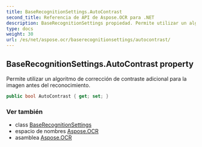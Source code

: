 ```yaml
---
title: BaseRecognitionSettings.AutoContrast
second_title: Referencia de API de Aspose.OCR para .NET
description: BaseRecognitionSettings propiedad. Permite utilizar un algoritmo de corrección de contraste adicional para la imagen antes del reconocimiento.
type: docs
weight: 30
url: /es/net/aspose.ocr/baserecognitionsettings/autocontrast/
---
```

## BaseRecognitionSettings.AutoContrast property

Permite utilizar un algoritmo de corrección de contraste adicional para la imagen antes del reconocimiento.

```csharp
public bool AutoContrast { get; set; }
```

### Ver también

* class [BaseRecognitionSettings](../)
* espacio de nombres [Aspose.OCR](../../baserecognitionsettings/)
* asamblea [Aspose.OCR](../../../)


